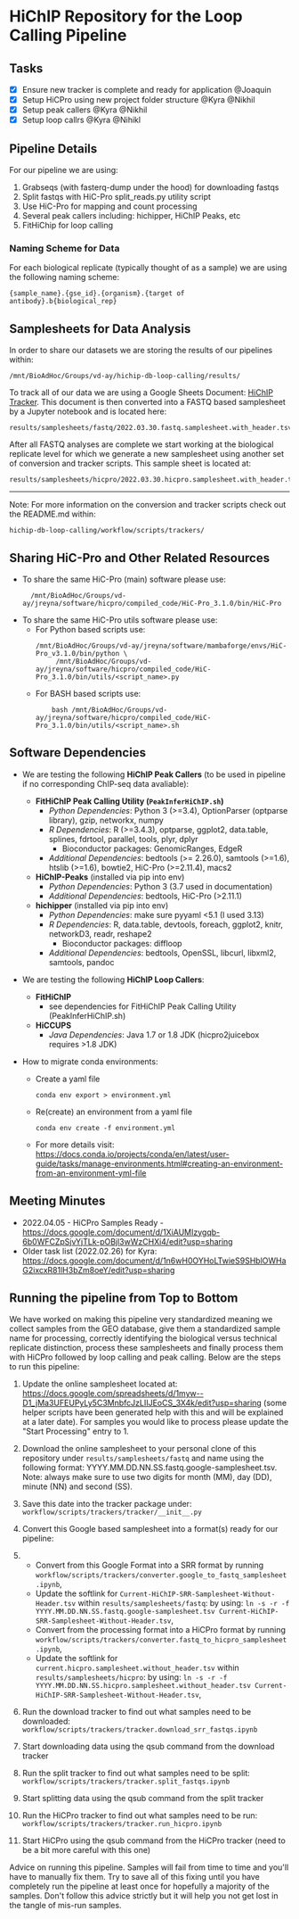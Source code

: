 # HiChIP Repository for the Loop Calling Pipeline

## Tasks 
- [x] Ensure new tracker is complete and ready for application @Joaquin
- [x] Setup HiCPro using new project folder structure @Kyra @Nikhil
- [x] Setup peak callers @Kyra @Nikhil
- [x] Setup loop callrs @Kyra @Nihikl

## Pipeline Details 
For our pipeline we are using:
1) Grabseqs (with fasterq-dump under the hood) for downloading fastqs
2) Split fastqs with HiC-Pro split_reads.py utility script
3) Use HiC-Pro for mapping and count processing
4) Several peak callers including: hichipper, HiChIP Peaks, etc
5) FitHiChip for loop calling

### Naming Scheme for Data
For each biological replicate (typically thought of as a sample) we are using the following naming scheme:
```
{sample_name}.{gse_id}.{organism}.{target of antibody}.b{biological_rep}
```

## Samplesheets for Data Analysis
In order to share our datasets we are storing the results of our pipelines within:
```
/mnt/BioAdHoc/Groups/vd-ay/hichip-db-loop-calling/results/
```

To track all of our data we are using a Google Sheets Document: [HiChIP Tracker](https://docs.google.com/spreadsheets/d/1myw--D1_jMa3UFEUPyLy5C3MnbfcJzLIIJEoCS_3X4k/edit?usp=sharing). This document is then converted into a FASTQ based samplesheet by a Jupyter notebook and is located here:
```
results/samplesheets/fastq/2022.03.30.fastq.samplesheet.with_header.tsv
```

After all FASTQ analyses are complete we start working at the biological replicate level for which we generate a new samplesheet using another set of conversion and tracker scripts. This sample sheet is located at:
```
results/samplesheets/hicpro/2022.03.30.hicpro.samplesheet.with_header.tsv
```

***
Note: For more information on the conversion and tracker scripts check out the README.md within:
```
hichip-db-loop-calling/workflow/scripts/trackers/
```
  
## Sharing HiC-Pro and Other Related Resources
- To share the same HiC-Pro (main) software please use:
    ```
      /mnt/BioAdHoc/Groups/vd-ay/jreyna/software/hicpro/compiled_code/HiC-Pro_3.1.0/bin/HiC-Pro
    ```
- To share the same HiC-Pro utils software please use:
  - For Python based scripts use:<br>
    ```
    /mnt/BioAdHoc/Groups/vd-ay/jreyna/software/mambaforge/envs/HiC-Pro_v3.1.0/bin/python \
         /mnt/BioAdHoc/Groups/vd-ay/jreyna/software/hicpro/compiled_code/HiC-Pro_3.1.0/bin/utils/<script_name>.py
    ```
  - For BASH based scripts use:<br>
    ```
        bash /mnt/BioAdHoc/Groups/vd-ay/jreyna/software/hicpro/compiled_code/HiC-Pro_3.1.0/bin/utils/<script_name>.sh
    ```

## Software Dependencies

- We are testing the following **HiChIP Peak Callers** (to be used in pipeline if no corresponding ChIP-seq data avaliable):<br>
    - **FitHiChIP Peak Calling Utility (`PeakInferHiChIP.sh`)**
        - *Python Dependencies*: Python 3 (>=3.4), OptionParser (optparse library), gzip, networkx, numpy
        - *R Dependencies*: R (>=3.4.3), optparse, ggplot2, data.table, splines, fdrtool, parallel, tools, plyr, dplyr
            - Bioconductor packages: GenomicRanges, EdgeR
        - *Additional Dependencies*: bedtools (>= 2.26.0), samtools (>=1.6), htslib (>=1.6), bowtie2, HiC-Pro (>=2.11.4), macs2
    - **HiChIP-Peaks** (installed via pip into env)
        - *Python Dependencies*: Python 3 (3.7 used in documentation)
        - *Additional Dependencies*: bedtools, HiC-Pro (>2.11.1)
    - **hichipper** (installed via pip into env)
        - *Python Dependencies*: make sure pyyaml <5.1 (I used 3.13)
        - *R Dependencies*: R, data.table, devtools, foreach, ggplot2, knitr, networkD3, readr, reshape2
            - Bioconductor packages: diffloop
        - *Additional Dependencies*: bedtools, OpenSSL, libcurl, libxml2, samtools, pandoc
    
- We are testing the following **HiChIP Loop Callers**:
    - **FitHiChIP**
        - see dependencies for  FitHiChIP Peak Calling Utility (PeakInferHiChIP.sh)
    - **HiCCUPS**
        - *Java Dependencies*: Java 1.7 or 1.8 JDK (hicpro2juicebox requires >1.8 JDK)

- How to migrate conda environments:
    - Create a yaml file
      ```
      conda env export > environment.yml
      ```
    - Re(create) an environment from a yaml file
      ```
      conda env create -f environment.yml
      ```
    - For more details visit: https://docs.conda.io/projects/conda/en/latest/user-guide/tasks/manage-environments.html#creating-an-environment-from-an-environment-yml-file


## Meeting Minutes
- 2022.04.05 - HiCPro Samples Ready - https://docs.google.com/document/d/1XiAUMIzygqb-6b0WFCZpSjvYjTLk-pOBjl3wWzCHXi4/edit?usp=sharing
- Older task list (2022.02.26) for Kyra: https://docs.google.com/document/d/1n6wH0OYHoLTwieS9SHblOWHaG2ixcxR81lH3bZm8oeY/edit?usp=sharing


## Running the pipeline from Top to Bottom
We have worked on making this pipeline very standardized meaning we collect samples from the GEO database, give them a standardized sample name for processing, correctly identifying the biological versus technical replicate distinction, process these samplesheets and finally process them with HiCPro followed by loop calling and peak calling. Below are the steps to run this pipeline:
1) Update the online samplesheet located at: https://docs.google.com/spreadsheets/d/1myw--D1_jMa3UFEUPyLy5C3MnbfcJzLIIJEoCS_3X4k/edit?usp=sharing (some helper scripts have been generated help with this and will be explained at a later date). For samples you would like to process please update the "Start Processing" entry to 1. 
2) Download the online samplesheet to your personal clone of this repository under `results/samplesheets/fastq` and name using the following format: YYYY.MM.DD.NN.SS.fastq.google-samplesheet.tsv. Note: always make sure to use two digits for month (MM), day (DD), minute (NN) and second (SS).
3) Save this date into the tracker package under: `workflow/scripts/trackers/tracker/__init__.py`
4) Convert this Google based samplesheet into a format(s) ready for our pipeline:
5) 
    - Convert from this Google Format into a SRR format by running `workflow/scripts/trackers/converter.google_to_fastq_samplesheet.ipynb`, 
    - Update the softlink for `Current-HiChIP-SRR-Samplesheet-Without-Header.tsv` within `results/samplesheets/fastq`:  by using: `ln -s -r -f YYYY.MM.DD.NN.SS.fastq.google-samplesheet.tsv Current-HiChIP-SRR-Samplesheet-Without-Header.tsv`,
    - Convert from the processing format into a HiCPro format by running `workflow/scripts/trackers/converter.fastq_to_hicpro_samplesheet.ipynb`,
    - Update the softlink for `current.hicpro.samplesheet.without_header.tsv` within `results/samplesheets/hicpro`: by using: `ln -s -r -f YYYY.MM.DD.NN.SS.hicpro.samplesheet.without_header.tsv Current-HiChIP-SRR-Samplesheet-Without-Header.tsv`, 
    
5) Run the download tracker to find out what samples need to be downloaded: `workflow/scripts/trackers/tracker.download_srr_fastqs.ipynb`
6) Start downloading data using the qsub command from the download tracker
7) Run the split tracker to find out what samples need to be split: `workflow/scripts/trackers/tracker.split_fastqs.ipynb`
8) Start splitting data using the qsub command from the split tracker
9) Run the HiCPro tracker to find out what samples need to be run: `workflow/scripts/trackers/tracker.run_hicpro.ipynb`
10) Start HiCPro using the qsub command from the HiCPro tracker (need to be a bit more careful with this one)

Advice on running this pipeline. Samples will fail from time to time and you'll have to manually fix them. Try to save all of this fixing until you have completely run the pipeline at least once for hopefully a majority of the samples. Don't follow this advice strictly but it will help you not get lost in the tangle of mis-run samples.
